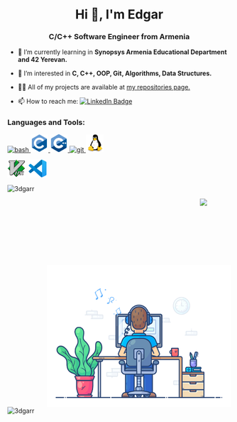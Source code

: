 <h1 align="center">Hi 👋, I'm Edgar</h1>
<h3 align="center">C/C++ Software Engineer from Armenia</h3>

* 🌱 I’m currently learning in **Synopsys Armenia Educational Department and 42 Yerevan.**

* 👀 I’m interested in **C, C++, OOP, Git, Algorithms, Data Structures.**

* 👨‍💻 All of my projects are available at [my repositories page.](https://github.com/3dgarr?tab=repositories)

* 📫 How to reach me:                  <a href="https://www.linkedin.com/in/3dgarr/">
    <img src="https://img.shields.io/badge/LinkedIn-blue?style=for-the-badge&logo=linkedin&logoColor=white" alt="LinkedIn Badge" height="20"/> </a>

<h3 align="left">Languages and Tools:</h3>
<p align="left"> <a href="https://www.gnu.org/software/bash/" target="_blank" rel="noreferrer"> <img src="https://www.vectorlogo.zone/logos/gnu_bash/gnu_bash-icon.svg" alt="bash" width="40" height="40"/> </a> <a href="https://www.cprogramming.com/" target="_blank" rel="noreferrer"> <img src="https://raw.githubusercontent.com/devicons/devicon/master/icons/c/c-original.svg" alt="c" width="40" height="40"/> </a> <a href="https://www.w3schools.com/cpp/" target="_blank" rel="noreferrer"> <img src="https://raw.githubusercontent.com/devicons/devicon/master/icons/cplusplus/cplusplus-original.svg" alt="cplusplus" width="40" height="40"/> </a>  </a> <a href="https://git-scm.com/" target="_blank" rel="noreferrer"> <img src="https://www.vectorlogo.zone/logos/git-scm/git-scm-icon.svg" alt="git" width="40" height="40"/> </a> <a href="https://www.linux.org/" target="_blank" rel="noreferrer"> <img src="https://raw.githubusercontent.com/devicons/devicon/master/icons/linux/linux-original.svg" alt="linux" width="40" height="40"/> </a>

<img src="https://github.com/devicons/devicon/blob/master/icons/vim/vim-original.svg" title="Vim" alt="Vim" width="40" height="40"/>&nbsp;
<img src="https://github.com/devicons/devicon/blob/master/icons/vscode/vscode-original.svg" title="vsCode" alt="vsCode" width="40" height="40"/>&nbsp;
</a> </p>

<p><img align="left" src="https://github-readme-stats.vercel.app/api/top-langs?username=3dgarr&show_icons=true&locale=en&layout=compact" alt="3dgarr" width="380" height="180" /></p>

<img align="right" alt="GIF" src="https://github.com/3dgarr/3dgarr/blob/master/gif.gif?raw=true" width="415" height="320" />

<p>&nbsp;<img align="left" src="https://github-readme-stats.vercel.app/api?username=3dgarr&show_icons=true&locale=en" alt="3dgarr" width="380" height="150" /></p>

<p align="center">
  <a href="https://github.com/3dgarr">
    <img src="https://raw.githubusercontent.com/3dgarr/3dgarr/output/github-contribution-grid-snake.svg">
  </a>
</p>